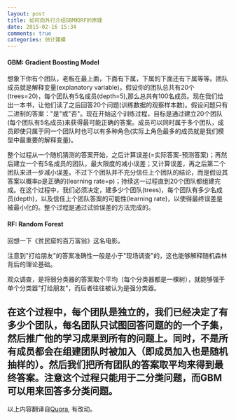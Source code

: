 ```yaml
---
layout: post
title: 如何向外行介绍GBM和RF的原理
date: 2015-02-16 15:34
comments: true
categories: 统计建模
---
```

#### GBM: Gradient Boosting Model

想象下你有个团队，老板在最上面，下面有下属，下属的下面还有下属等等。团队成员就是解释变量(explanatory variable)。假设你的团队总共有20个(trees=20)，每个团队有5名成员(depth=5),那么总共有100名成员。现在我们给出一本书，让他们读了之后回答20个问题(训练数据的观察样本数)。假设问题只有二进制的答案："是"或"否"。现在开始这个训练过程，目标是通过建立20个团队(每个团队有5名成员)来获得最可能正确的答案。成员可以同时属于多个团队，成员即使只属于同一个团队时也可以有多种角色(实际上角色最多的成员就是我们模型中最重要的解释变量)。

整个过程从一个随机猜测的答案开始，之后计算误差(=实际答案-预测答案)；再然后建立一个有5名成员的团队，最大限度的减小误差；又计算误差，再之后第二个团队来进一步减小误差。不过下个团队并不充分信任上个团队的结论，而是假设其答案以概率p是正确的(learning rate=p)；持续这一过程直到20个团队都组建完成。在这个过程中，我们必须决定，建多少个团队(trees)，每个团队有多少名成员(depth)，以及信任上个团队答案的可能性(learning rate)，以使得最终误差是被最小化的。整个过程是通过试验误差的方法完成的。

#### RF: Random Forest

回想一下《贫民窟的百万富翁》这名电影。

注意到"打给朋友"的答案准确性一般是小于"现场调查"的，这也能够解释随机森林背后的理论基础。

观众调查，是将弱分类器的答案取个平均（每个分类器都是一棵树），就能够强于单个分类器"打给朋友"，而后者往往被认为是强分类器。

在这个过程中，每个团队是独立的，我们已经决定了有多少个团队，每名团队只试图回答问题的的一个子集，然后推广他的学习成果到所有的问题上。同时，不是所有成员都会在组建团队时被加入（即成员加入也是随机抽样的）。然后我们把所有团队的答案取平均来得到最终答案。注意这个过程只能用于二分类问题，而GBM可以用来回答多分类问题。
---
以上内容翻译自<a href="http://www.quora.com/What-is-Gradient-Boosting-Models-and-Random-Forests-using-layman-terms/answer/Vinod-Gattani">Quora</a>, 有改动。
